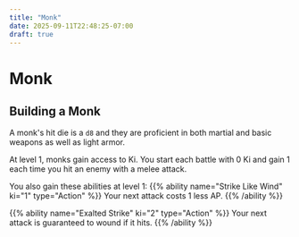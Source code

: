 ```yaml
---
title: "Monk"
date: 2025-09-11T22:48:25-07:00
draft: true
---
```


# Monk

## Building a Monk
A monk's hit die is a `d8` and they are proficient in both martial and basic weapons as well as light armor.

At level 1, monks gain access to Ki. You start each battle with 0 Ki and gain 1 each time you hit an enemy with a melee attack.

You also gain these abilities at level 1:
{{% ability name="Strike Like Wind" ki="1" type="Action" %}}
Your next attack costs 1 less AP.
{{% /ability %}}

{{% ability name="Exalted Strike" ki="2" type="Action" %}}
Your next attack is guaranteed to wound if it hits.
{{% /ability %}}